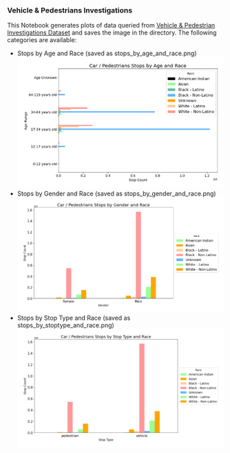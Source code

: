 ### Vehicle & Pedestrians Investigations

This Notebook generates plots of data queried from [Vehicle & Pedestrian Investigations Dataset](https://opendataphilly.org/datasets/vehicle-pedestrian-investigations/) and saves the image in the directory. The following categories are available:

- Stops by Age and Race (saved as stops_by_age_and_race.png)
![Stops by Age and Race](stops_by_age_and_race.png)
- Stops by Gender and Race (saved as stops_by_gender_and_race.png)
![Stops by Gender and Race](stops_by_gender_and_race.png)
- Stops by Stop Type and Race (saved as stops_by_stoptype_and_race.png)
![Stops by Stop Type and Race](stops_by_stoptype_and_race.png)



